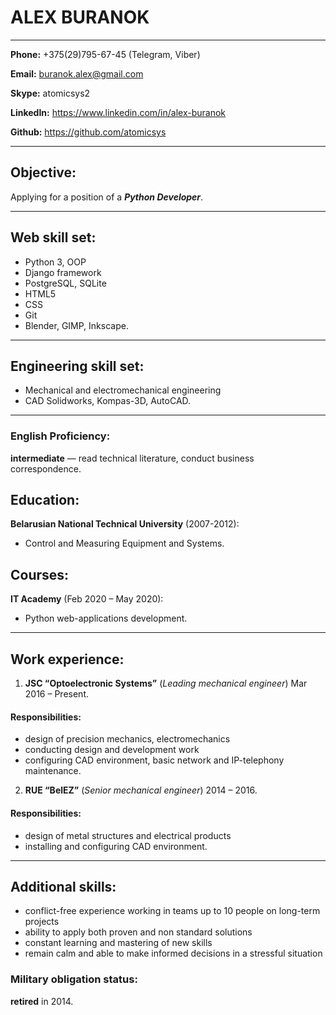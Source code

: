 # ALEX BURANOK

---
**Phone:** +375(29)795-67-45 (Telegram, Viber)

**Email:** buranok.alex@gmail.com

**Skype:** atomicsys2

**LinkedIn:** https://www.linkedin.com/in/alex-buranok

**Github:** https://github.com/atomicsys

---
## Objective:
Applying for a position of a _**Python Developer**_.

---
## Web skill set:
- Python 3, OOP
- Django framework
- PostgreSQL, SQLite
- HTML5
- CSS
- Git
- Blender, GIMP, Inkscape.

---
## Engineering skill set:
- Mechanical and electromechanical engineering
- CAD Solidworks, Kompas-3D, AutoCAD.

---
### English Proficiency:
**intermediate** — read technical literature, conduct business correspondence.

## Education:
**Belarusian National Technical University** (2007-2012):
- Control and Measuring Equipment and Systems.

## Courses:
**IT Academy** (Feb 2020 – May 2020):
- Python web-applications development.

---
## Work experience:
1. **JSC “Optoelectronic Systems”** (_Leading mechanical engineer_) Mar 2016 – Present.
#### Responsibilities:
- design of precision mechanics, electromechanics
- conducting design and development work
- configuring CAD environment, basic network and IP-telephony maintenance.
2. **RUE “BelEZ”** (_Senior mechanical engineer_) 2014 – 2016.
#### Responsibilities:
- design of metal structures and electrical products
- installing and configuring CAD environment.

---
## Additional skills:
- conflict-free experience working in teams up to 10 people on long-term projects
- ability to apply both proven and non standard solutions
- constant learning and mastering of new skills
- remain calm and able to make informed decisions in a stressful situation

### Military obligation status:
**retired** in 2014.
